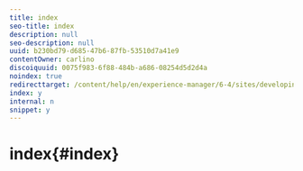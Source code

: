 ```yaml
---
title: index
seo-title: index
description: null
seo-description: null
uuid: b230bd79-d685-47b6-87fb-53510d7a41e9
contentOwner: carlino
discoiquuid: 0075f983-6f88-484b-a686-08254d5d2d4a
noindex: true
redirecttarget: /content/help/en/experience-manager/6-4/sites/developing/using/reference-materials
index: y
internal: n
snippet: y
---
```


# index{#index}

